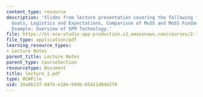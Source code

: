 ```yaml
---
content_type: resource
description: 'Slides from lecture presentation covering the following topics: Course
  Goals, Logistics and Expectations, Comparison of MuSS and MoSS Fundamentals, MuSS
  Example: Overview of SPM Technology.'
file: https://ol-ocw-studio-app-production.s3.amazonaws.com/courses/2-76-multi-scale-system-design-fall-2004/34a0b13f94fbe18e99db65421d9de2f8_lecture_1.pdf
file_type: application/pdf
learning_resource_types:
- Lecture Notes
parent_title: Lecture Notes
parent_type: CourseSection
resourcetype: Document
title: lecture_1.pdf
type: OCWFile
uid: 34a0b13f-94fb-e18e-99db-65421d9de2f8
---
```

